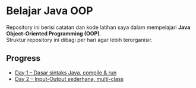 # Belajar Java OOP

Repository ini berisi catatan dan kode latihan saya dalam mempelajari **Java Object-Oriented Programming (OOP)**.  
Struktur repository ini dibagi per hari agar lebih terorganisir.

## Progress

- [Day 1 – Dasar sintaks Java, compile & run](day1)
- [Day 2 – Input-Output sederhana, multi-class](day2)
